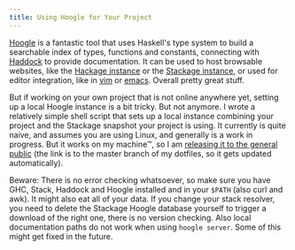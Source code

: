 ```yaml
---
title: Using Hoogle for Your Project
---
```


[Hoogle](https://github.com/ndmitchell/hoogle) is a fantastic tool that uses
Haskell's type system to build a searchable index of types, functions and
constants, connecting with [Haddock](https://www.haskell.org/haddock/) to
provide documentation. It can be used to host browsable websites, like the
[Hackage instance](https://www.haskell.org/hoogle/) or the [Stackage
instance](http://www.stackage.org/lts-3.15/hoogle), or used for editor
integration, like in [vim](https://github.com/Twinside/vim-hoogle) or
[emacs](https://github.com/haskell/haskell-mode). Overall pretty great stuff.

But if working on your own project that is not online anywhere yet, setting up
a local Hoogle instance is a bit tricky. But not anymore. I wrote a relatively
simple shell script that sets up a local instance combining your project and
the Stackage snapshot your project is using. It currently is quite naive, and
assumes you are using Linux, and generally is a work in progress. But it works
on my machine™, so I am [releasing it to the general
public](https://github.com/sulami/dotfiles/blob/master/scripts/hoogle.sh) (the
link is to the master branch of my dotfiles, so it gets updated automatically).

Beware: There is no error checking whatsoever, so make sure you have GHC,
Stack, Haddock and Hoogle installed and in your `$PATH` (also curl and awk). It
might also eat all of your data. If you change your stack resolver, you need to
delete the Stackage Hoogle database yourself to trigger a download of the right
one, there is no version checking. Also local documentation paths do not work
when using `hoogle server`. Some of this might get fixed in the future.

